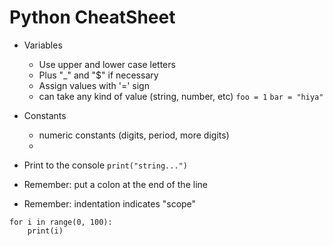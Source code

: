 # Python CheatSheet

* Variables
	* Use upper and lower case letters
	* Plus "_" and "$" if necessary
	* Assign values with '=' sign
	* can take any kind of value (string, number, etc)
`foo = 1`
`bar = "hiya"`

* Constants
	* numeric constants (digits, period, more digits)
	* 
* Print to the console
`print("string...")`


* Remember: put a colon at the end of the line
* Remember: indentation indicates "scope"

```
for i in range(0, 100):
	print(i)
```

<!--stackedit_data:
eyJoaXN0b3J5IjpbMTk2NzE1MTc1N119
-->